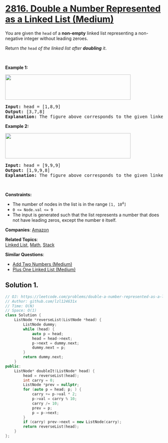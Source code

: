 # [2816. Double a Number Represented as a Linked List (Medium)](https://leetcode.com/problems/double-a-number-represented-as-a-linked-list)

<p>You are given the <code>head</code> of a <strong>non-empty</strong> linked list representing a non-negative integer without leading zeroes.</p>
<p>Return <em>the </em><code>head</code><em> of the linked list after <strong>doubling</strong> it</em>.</p>
<p>&nbsp;</p>
<p><strong class="example">Example 1:</strong></p>
<img alt="" src="https://assets.leetcode.com/uploads/2023/05/28/example.png" style="width: 401px; height: 81px;">
<pre><strong>Input:</strong> head = [1,8,9]
<strong>Output:</strong> [3,7,8]
<strong>Explanation:</strong> The figure above corresponds to the given linked list which represents the number 189. Hence, the returned linked list represents the number 189 * 2 = 378.
</pre>
<p><strong class="example">Example 2:</strong></p>
<img alt="" src="https://assets.leetcode.com/uploads/2023/05/28/example2.png" style="width: 401px; height: 81px;">
<pre><strong>Input:</strong> head = [9,9,9]
<strong>Output:</strong> [1,9,9,8]
<strong>Explanation:</strong> The figure above corresponds to the given linked list which represents the number 999. Hence, the returned linked list reprersents the number 999 * 2 = 1998. 
</pre>
<p>&nbsp;</p>
<p><strong>Constraints:</strong></p>
<ul>
	<li>The number of nodes in the list is in the range <code>[1, 10<sup>4</sup>]</code></li>
	<li><font face="monospace"><code>0 &lt;= Node.val &lt;= 9</code></font></li>
	<li>The input is generated such that the list represents a number that does not have leading zeros, except the number <code>0</code> itself.</li>
</ul>

**Companies**:
[Amazon](https://leetcode.com/company/amazon)

**Related Topics**:  
[Linked List](https://leetcode.com/tag/linked-list/), [Math](https://leetcode.com/tag/math/), [Stack](https://leetcode.com/tag/stack/)

**Similar Questions**:
* [Add Two Numbers (Medium)](https://leetcode.com/problems/add-two-numbers/)
* [Plus One Linked List (Medium)](https://leetcode.com/problems/plus-one-linked-list/)

## Solution 1.

```cpp
// OJ: https://leetcode.com/problems/double-a-number-represented-as-a-linked-list
// Author: github.com/lzl124631x
// Time: O(N)
// Space: O(1)
class Solution {
    ListNode *reverseList(ListNode *head) {
        ListNode dummy;
        while (head) {
            auto p = head;
            head = head->next;
            p->next = dummy.next;
            dummy.next = p;
        }
        return dummy.next;
    }
public:
    ListNode* doubleIt(ListNode* head) {
        head = reverseList(head);
        int carry = 0;
        ListNode *prev = nullptr;
        for (auto p = head; p; ) {
            carry += p->val * 2;
            p->val = carry % 10;
            carry /= 10;
            prev = p;
            p = p->next;
        }
        if (carry) prev->next = new ListNode(carry);
        return reverseList(head);
    }
};
```